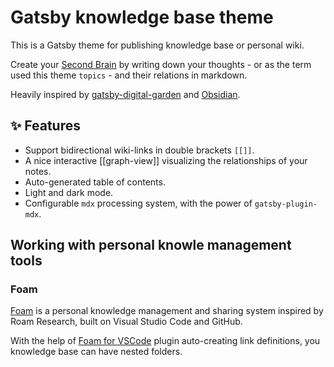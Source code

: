 # Gatsby knowledge base theme

This is a Gatsby theme for publishing knowledge base or personal wiki.

Create your [Second Brain](https://www.buildingasecondbrain.com/) by writing down your thoughts - or as the term used this theme `topics` -  and their relations in markdown.

Heavily inspired by [gatsby-digital-garden](https://github.com/mathieudutour/gatsby-digital-garden) and [Obsidian](https://publish.obsidian.md/help/Index).

## ✨ Features

- Support bidirectional wiki-links in double brackets `[[]]`.
- A nice interactive [[graph-view]] visualizing the relationships of your notes.
- Auto-generated table of contents.
- Light and dark mode.
- Configurable `mdx` processing system, with the power of `gatsby-plugin-mdx`.

## Working with personal knowle management tools

### Foam

[Foam](https://foambubble.github.io/foam/) is a personal knowledge management and sharing system inspired by Roam Research, built on Visual Studio Code and GitHub.

With the help of [Foam for VSCode](https://marketplace.visualstudio.com/items?itemName=foam.foam-vscode) plugin auto-creating link definitions, you knowledge base can have nested folders. 
